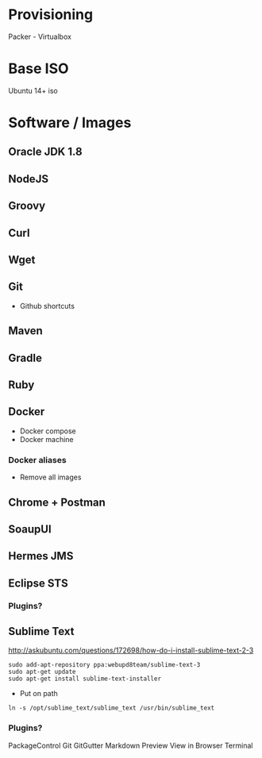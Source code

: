# Provisioning 

Packer - Virtualbox


# Base ISO

Ubuntu 14+ iso

# Software / Images

## Oracle JDK 1.8

## NodeJS

## Groovy

## Curl

## Wget

## Git

 * Github shortcuts

## Maven

## Gradle

## Ruby

## Docker

 *  Docker compose
 *  Docker machine

### Docker aliases

 * Remove all images

## Chrome + Postman

## SoaupUI

## Hermes JMS

## Eclipse STS

### Plugins?

## Sublime Text

http://askubuntu.com/questions/172698/how-do-i-install-sublime-text-2-3

```
sudo add-apt-repository ppa:webupd8team/sublime-text-3
sudo apt-get update
sudo apt-get install sublime-text-installer
```

 * Put on path
```
ln -s /opt/sublime_text/sublime_text /usr/bin/sublime_text
```

### Plugins?
PackageControl
Git
GitGutter
Markdown Preview
View in Browser
Terminal


